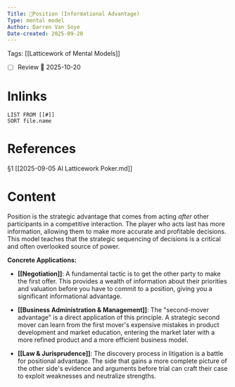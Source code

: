 ```yaml
---
Title: 🧩Position (Informational Advantage)
Type: mental model 
Author: Darren Van Soye 
Date-created: 2025-09-20
---
```

Tags: [[Latticework of Mental Models]]

- [ ] Review 📅 2025-10-20
    
# Inlinks

```dataview
LIST FROM [[#]]
SORT file.name
```

# References

§1 [[2025-09-05 AI Latticework Poker.md]]

# Content

Position is the strategic advantage that comes from acting _after_ other participants in a competitive interaction. The player who acts last has more information, allowing them to make more accurate and profitable decisions. This model teaches that the strategic sequencing of decisions is a critical and often overlooked source of power.

**Concrete Applications:**

- **[[Negotiation]]**: A fundamental tactic is to get the other party to make the first offer. This provides a wealth of information about their priorities and valuation before you have to commit to a position, giving you a significant informational advantage.
    
- **[[Business Administration & Management]]**: The "second-mover advantage" is a direct application of this principle. A strategic second mover can learn from the first mover's expensive mistakes in product development and market education, entering the market later with a more refined product and a more efficient business model.
    
- **[[Law & Jurisprudence]]**: The discovery process in litigation is a battle for positional advantage. The side that gains a more complete picture of the other side's evidence and arguments before trial can craft their case to exploit weaknesses and neutralize strengths.